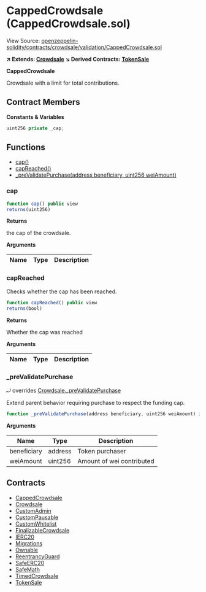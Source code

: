 # CappedCrowdsale (CappedCrowdsale.sol)

View Source: [openzeppelin-solidity/contracts/crowdsale/validation/CappedCrowdsale.sol](../openzeppelin-solidity/contracts/crowdsale/validation/CappedCrowdsale.sol)

**↗ Extends: [Crowdsale](Crowdsale.md)**
**↘ Derived Contracts: [TokenSale](TokenSale.md)**

**CappedCrowdsale**

Crowdsale with a limit for total contributions.

## Contract Members
**Constants & Variables**

```js
uint256 private _cap;

```

## Functions

- [cap()](#cap)
- [capReached()](#capreached)
- [_preValidatePurchase(address beneficiary, uint256 weiAmount)](#_prevalidatepurchase)

### cap

```js
function cap() public view
returns(uint256)
```

**Returns**

the cap of the crowdsale.

**Arguments**

| Name        | Type           | Description  |
| ------------- |------------- | -----|

### capReached

Checks whether the cap has been reached.

```js
function capReached() public view
returns(bool)
```

**Returns**

Whether the cap was reached

**Arguments**

| Name        | Type           | Description  |
| ------------- |------------- | -----|

### _preValidatePurchase

⤾ overrides [Crowdsale._preValidatePurchase](Crowdsale.md#_prevalidatepurchase)

Extend parent behavior requiring purchase to respect the funding cap.

```js
function _preValidatePurchase(address beneficiary, uint256 weiAmount) internal view
```

**Arguments**

| Name        | Type           | Description  |
| ------------- |------------- | -----|
| beneficiary | address | Token purchaser | 
| weiAmount | uint256 | Amount of wei contributed | 

## Contracts

* [CappedCrowdsale](CappedCrowdsale.md)
* [Crowdsale](Crowdsale.md)
* [CustomAdmin](CustomAdmin.md)
* [CustomPausable](CustomPausable.md)
* [CustomWhitelist](CustomWhitelist.md)
* [FinalizableCrowdsale](FinalizableCrowdsale.md)
* [IERC20](IERC20.md)
* [Migrations](Migrations.md)
* [Ownable](Ownable.md)
* [ReentrancyGuard](ReentrancyGuard.md)
* [SafeERC20](SafeERC20.md)
* [SafeMath](SafeMath.md)
* [TimedCrowdsale](TimedCrowdsale.md)
* [TokenSale](TokenSale.md)
